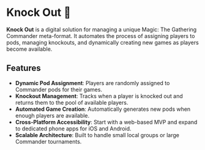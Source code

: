# Knock Out 🤜

**Knock Out** is a digital solution for managing a unique Magic: The Gathering Commander meta-format. It automates the process of assigning players to pods, managing knockouts, and dynamically creating new games as players become available.

## Features
- **Dynamic Pod Assignment**: Players are randomly assigned to Commander pods for their games.
- **Knockout Management**: Tracks when a player is knocked out and returns them to the pool of available players.
- **Automated Game Creation**: Automatically generates new pods when enough players are available.
- **Cross-Platform Accessibility**: Start with a web-based MVP and expand to dedicated phone apps for iOS and Android.
- **Scalable Architecture**: Built to handle small local groups or large Commander tournaments.
